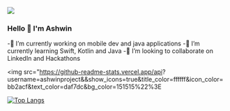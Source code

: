![](https://komarev.com/ghpvc/?username=ashwinproject&label=PROFILE+VIEWS)

### Hello 👋 I'm Ashwin

-🔭 I’m currently working on mobile dev and java applications
-🌱 I’m currently learning Swift, Kotlin and Java
-👯 I’m looking to collaborate on LinkedIn and Hackathons

<img src="https://github-readme-stats.vercel.app/api?
username=ashwinproject&&show_icons=true&title_color=ffffff&icon_color=bb2acf&text_color=daf7dc&bg_color=151515%22%3E

[![Top Langs](https://github-readme-stats.vercel.app/api/top-langs/?username=ashwinproject&count_private=true&layout=compact&theme=dracula)](https://github.com/anuraghazra/github-readme-stats)
